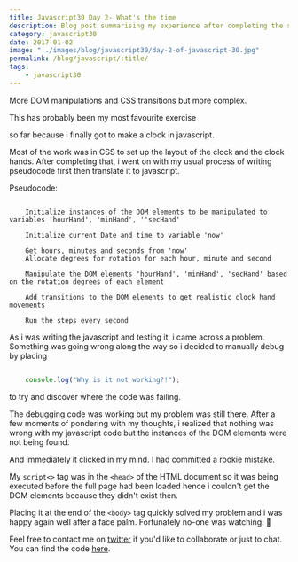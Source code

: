 ```yaml
--- 
title: Javascript30 Day 2- What's the time
description: Blog post summarising my experience after completing the second day of 30 days of Javascript challenges
category: javascript30
date: 2017-01-02
image: "../images/blog/javascript30/day-2-of-javascript-30.jpg"
permalink: /blog/javascript/:title/
tags: 
    - javascript30
---
```



More DOM manipulations and CSS transitions but more complex.

This has probably been my most favourite exercise 
<!--more-->
so far because i finally got to make a clock in javascript. 

Most of the work was in CSS to set up the layout of the clock and the clock hands. 
After completing that, i went on with my usual process of writing pseudocode first then translate it to javascript.

Pseudocode:

```plaintext

    Initialize instances of the DOM elements to be manipulated to variables 'hourHand', 'minHand', ''secHand'

    Initialize current Date and time to variable 'now'

    Get hours, minutes and seconds from 'now'
    Allocate degrees for rotation for each hour, minute and second 

    Manipulate the DOM elements 'hourHand', 'minHand', 'secHand' based on the rotation degrees of each element

    Add transitions to the DOM elements to get realistic clock hand movements
    
    Run the steps every second

```
As i was writing the javascript and testing it, i came across a problem.
Something was going wrong along the way so i decided to manually debug by placing 

```javascript 

    console.log("Why is it not working?!"); 

``` 
to try and discover where the code was failing. 

The debugging code was working but my problem was still there. After a few moments of pondering with my thoughts,
i realized that nothing was wrong with my javascript code but the instances of the DOM elements were not being found.

And immediately it clicked in my mind. I had committed a rookie mistake.

My ``` script<> ``` tag was in the ``` <head> ``` of the HTML document so it was being executed before the full page had been loaded hence
i couldn't get the DOM elements because they didn't exist then.

Placing it at the end of the ``` <body> ``` tag quickly solved my problem and i was happy again well after a face palm. 
Fortunately no-one was watching. :see_no_evil: 

Feel free to contact me on <a href="https://twitter.com/{{site.twitter_username}}" target="_blank" title="Twitter">twitter</a> if you'd like to collaborate or just to chat.
You can find the code <a href="https://github.com/Rayhatron/Exploring-Javascript/tree/master/02%20-%20What's%20the%20time" target="_blank" title="Github repo">here</a>.
